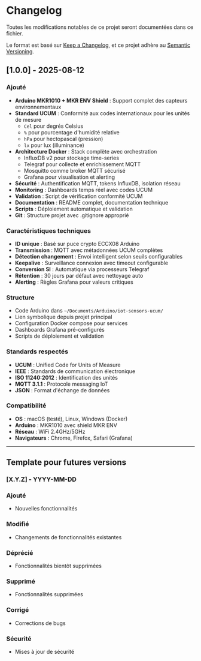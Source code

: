 # Changelog

Toutes les modifications notables de ce projet seront documentées dans ce fichier.

Le format est basé sur [Keep a Changelog](https://keepachangelog.com/fr/1.0.0/),
et ce projet adhère au [Semantic Versioning](https://semver.org/spec/v2.0.0.html).

## [1.0.0] - 2025-08-12

### Ajouté
- **Arduino MKR1010 + MKR ENV Shield** : Support complet des capteurs environnementaux
- **Standard UCUM** : Conformité aux codes internationaux pour les unités de mesure
  - `Cel` pour degrés Celsius
  - `%` pour pourcentage d'humidité relative  
  - `hPa` pour hectopascal (pression)
  - `lx` pour lux (illuminance)
- **Architecture Docker** : Stack complète avec orchestration
  - InfluxDB v2 pour stockage time-series
  - Telegraf pour collecte et enrichissement MQTT
  - Mosquitto comme broker MQTT sécurisé
  - Grafana pour visualisation et alerting
- **Sécurité** : Authentification MQTT, tokens InfluxDB, isolation réseau
- **Monitoring** : Dashboards temps réel avec codes UCUM
- **Validation** : Script de vérification conformité UCUM
- **Documentation** : README complet, documentation technique
- **Scripts** : Déploiement automatique et validation
- **Git** : Structure projet avec .gitignore approprié

### Caractéristiques techniques
- **ID unique** : Basé sur puce crypto ECCX08 Arduino
- **Transmission** : MQTT avec métadonnées UCUM complètes
- **Détection changement** : Envoi intelligent selon seuils configurables
- **Keepalive** : Surveillance connexion avec timeout configurable
- **Conversion SI** : Automatique via processeurs Telegraf
- **Rétention** : 30 jours par défaut avec nettoyage auto
- **Alerting** : Règles Grafana pour valeurs critiques

### Structure
- Code Arduino dans `~/Documents/Arduino/iot-sensors-ucum/`
- Lien symbolique depuis projet principal
- Configuration Docker compose pour services
- Dashboards Grafana pré-configurés
- Scripts de déploiement et validation

### Standards respectés
- **UCUM** : Unified Code for Units of Measure
- **IEEE** : Standards de communication électronique
- **ISO 11240:2012** : Identification des unités
- **MQTT 3.1.1** : Protocole messaging IoT
- **JSON** : Format d'échange de données

### Compatibilité
- **OS** : macOS (testé), Linux, Windows (Docker)
- **Arduino** : MKR1010 avec shield MKR ENV
- **Réseau** : WiFi 2.4GHz/5GHz
- **Navigateurs** : Chrome, Firefox, Safari (Grafana)

---

## Template pour futures versions

### [X.Y.Z] - YYYY-MM-DD

### Ajouté
- Nouvelles fonctionnalités

### Modifié  
- Changements de fonctionnalités existantes

### Déprécié
- Fonctionnalités bientôt supprimées

### Supprimé
- Fonctionnalités supprimées

### Corrigé
- Corrections de bugs

### Sécurité
- Mises à jour de sécurité
